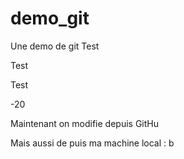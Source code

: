 # demo_git
Une demo de git 
Test 

Test

Test

-20

Maintenant on modifie depuis GitHu

Mais aussi de puis ma machine local
:
b
